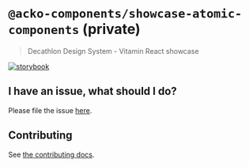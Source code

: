 # `@acko-components/showcase-atomic-components` (private)

> Decathlon Design System - Vitamin React showcase

<a href="https://decathlon.github.io/vitamin-web/@acko-components/showcase-atomic-components"><img src="https://img.shields.io/badge/storybook-react-61DAFB?style=flat&logo=storybook" alt="storybook" /></a>

## I have an issue, what should I do?

Please file the issue [here](https://github.com/Decathlon/vitamin-web/issues/new).

## Contributing

See [the contributing docs](https://github.com/Decathlon/vitamin-web/blob/main/CONTRIBUTING.md).
